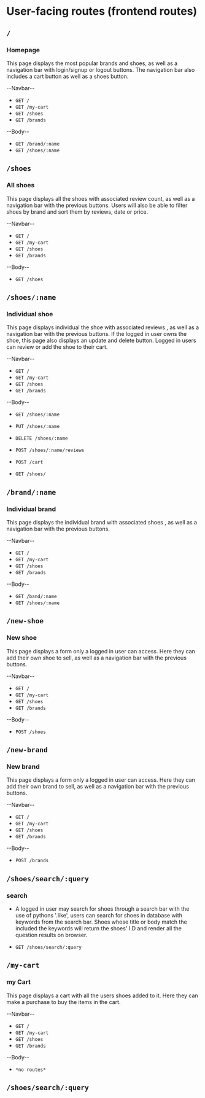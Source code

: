 # User-facing routes (frontend routes)

## `/`

### Homepage

This page displays the most popular brands and shoes, as well as a navigation bar with login/signup or logout buttons. The navigation bar also includes a cart button as well as a shoes button.

--Navbar--

- `GET /`
- `GET /my-cart`
- `GET /shoes`
- `GET /brands`

--Body--

- `GET /brand/:name`
- `GET /shoes/:name`

## `/shoes`

### All shoes

This page displays all the shoes with associated review count, as well as a navigation bar with the previous buttons. Users will also be able to filter shoes by brand and sort them by reviews, date or price.

--Navbar--

- `GET /`
- `GET /my-cart`
- `GET /shoes`
- `GET /brands`

--Body--

- `GET /shoes`

## `/shoes/:name`

### Individual shoe

This page displays individual the shoe with associated reviews , as well as a navigation bar with the previous buttons. If the logged in user owns the shoe, this page also displays an update and delete button. Logged in users can review or add the shoe to their cart.

--Navbar--

- `GET /`
- `GET /my-cart`
- `GET /shoes`
- `GET /brands`

--Body--

- `GET /shoes/:name`
- `PUT /shoes/:name`
- `DELETE /shoes/:name`
- `POST /shoes/:name/reviews`
- `POST /cart`

- `GET /shoes/`

## `/brand/:name`

### Individual brand

This page displays the individual brand with associated shoes , as well as a navigation bar with the previous buttons.

--Navbar--

- `GET /`
- `GET /my-cart`
- `GET /shoes`
- `GET /brands`

--Body--

- `GET /band/:name`
- `GET /shoes/:name`

## `/new-shoe`

### New shoe

This page displays a form only a logged in user can access. Here they can add their own shoe to sell, as well as a navigation bar with the previous buttons.

--Navbar--

- `GET /`
- `GET /my-cart`
- `GET /shoes`
- `GET /brands`

--Body--

- `POST /shoes`

## `/new-brand`

### New brand

This page displays a form only a logged in user can access. Here they can add their own brand to sell, as well as a navigation bar with the previous buttons.

--Navbar--

- `GET /`
- `GET /my-cart`
- `GET /shoes`
- `GET /brands`

--Body--

- `POST /brands`

## `/shoes/search/:query`

### search

- A logged in user may search for shoes through a search bar with the use of pythons '.like', users can search for shoes in database with keywords from the search bar. Shoes whose title or body match the included the keywords will return the shoes' I.D and render all the question results on browser.

- `GET /shoes/search/:query`

## `/my-cart`

### my Cart

This page displays a cart with all the users shoes added to it. Here they can make a purchase to buy the items in the cart.

--Navbar--

- `GET /`
- `GET /my-cart`
- `GET /shoes`
- `GET /brands`

--Body--

- `*no routes*`

## `/shoes/search/:query`
